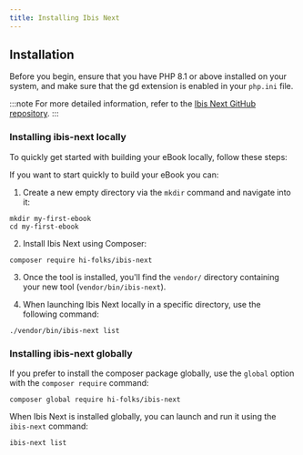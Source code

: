 ```yaml
---
title: Installing Ibis Next
---
```


## Installation

Before you begin, ensure that you have PHP 8.1 or above installed on your system, and make sure that the gd extension is enabled in your `php.ini` file.

:::note
For more detailed information, refer to the [Ibis Next GitHub repository](https://github.com/Hi-Folks/ibis-next).
:::


### Installing ibis-next locally

To quickly get started with building your eBook locally, follow these steps:

If you want to start quickly to build your eBook you can:

1. Create a new empty directory via the `mkdir` command and navigate into it:

~~~shell
mkdir my-first-ebook
cd my-first-ebook
~~~

2. Install Ibis Next using Composer:

~~~shell
composer require hi-folks/ibis-next
~~~

3. Once the tool is installed, you'll find the `vendor/` directory containing your new tool (`vendor/bin/ibis-next`).

4. When launching Ibis Next locally in a specific directory, use the following command:

~~~shell
./vendor/bin/ibis-next list
~~~

### Installing ibis-next globally


If you prefer to install the composer package globally, use the `global` option with the `composer require` command:

~~~shell
composer global require hi-folks/ibis-next
~~~

When Ibis Next is installed globally, you can launch and run it using the `ibis-next` command:

~~~shell
ibis-next list
~~~
